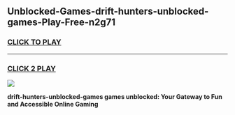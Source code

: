 
## Unblocked-Games-drift-hunters-unblocked-games-Play-Free-n2g71
<h3>
<a href="https://premium76.site?title=drift-hunters-unblocked-games&ref=24M">CLICK TO PLAY</a></h3>
<hr>

<h3>
<a href="https://premium76.site?title=drift-hunters-unblocked-games&ref=24M">CLICK 2 PLAY</a>
  
</h3>

<a href="https://premium76.site?title=drift-hunters-unblocked-games&ref=24M"><img src="https://clearcache.store/games.png"></a>


**drift-hunters-unblocked-games games unblocked: Your Gateway to Fun and Accessible Online Gaming**
